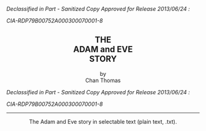 *Declassified in Part - Sanitized Copy Approved for Release 2013/06/24 :*

*CIA-RDP79B00752A000300070001-8*

<h2 align="center">THE <br>ADAM and EVE<br>STORY</h1>
<p align="center">
by <br>
Chan Thomas <br>
</p>

*Declassified in Part - Sanitized Copy Approved for Release 2013/06/24 :*

*CIA-RDP79B00752A000300070001-8*

<hr>
<p align="center">
The Adam and Eve story in selectable text (plain text, .txt). <br>
</p>
